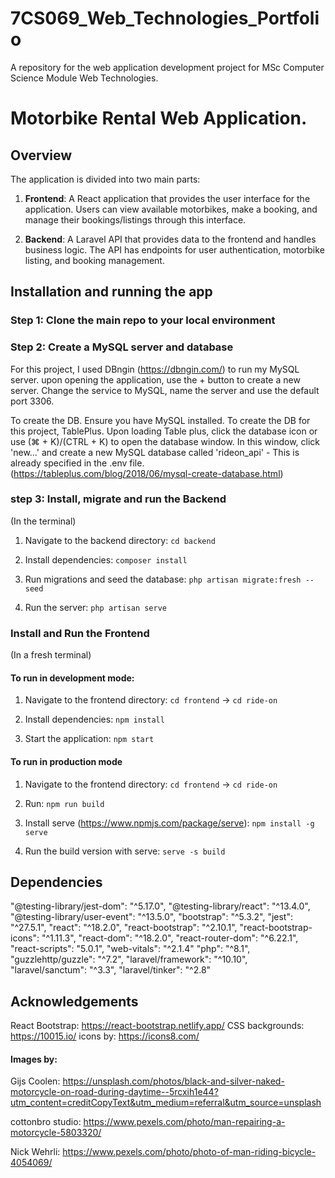 # 7CS069_Web_Technologies_Portfolio
A repository for the web application development project for MSc Computer Science Module Web Technologies.

# Motorbike Rental Web Application. 

## Overview

The application is divided into two main parts:

1. **Frontend**: A React application that provides the user interface for the application. Users can view available motorbikes, make a booking, and manage their bookings/listings through this interface.

2. **Backend**: A Laravel API that provides data to the frontend and handles business logic. The API has endpoints for user authentication, motorbike listing, and booking management.

## Installation and running the app

### Step 1: Clone the main repo to your local environment

### Step 2: Create a MySQL server and database 

For this project, I used DBngin (https://dbngin.com/) to run my MySQL server. upon opening the application, use the + button to create a new server. Change the service to MySQL, name the server and use the default port 3306. 

To create the DB. Ensure you have MySQL installed. To create the DB for this project, TablePlus. Upon loading Table plus, click the database icon or use (⌘ + K)/(CTRL + K) to open the database window. In this window, click 'new...' and create a new MySQL database called 'rideon_api' - This is already specified in the .env file. (https://tableplus.com/blog/2018/06/mysql-create-database.html) 

### step 3: Install, migrate and run the Backend
(In the terminal)

1. Navigate to the backend directory: ```cd backend```

2. Install dependencies: ```composer install```

3. Run migrations and seed the database: ```php artisan migrate:fresh --seed```

3. Run the server: ```php artisan serve```

### Install and Run the Frontend
(In a fresh terminal)

#### To run in development mode: 

1. Navigate to the frontend directory: ```cd frontend``` -> ```cd ride-on```

2. Install dependencies: ```npm install```

3. Start the application: ```npm start```

#### To run in production mode

1. Navigate to the frontend directory: ```cd frontend``` -> ```cd ride-on```

2. Run: ```npm run build```

3. Install serve (https://www.npmjs.com/package/serve): 
 ```npm install -g serve```

4. Run the build version with serve: 
```serve -s build``` 

## Dependencies

"@testing-library/jest-dom": "^5.17.0",
"@testing-library/react": "^13.4.0",
"@testing-library/user-event": "^13.5.0",
"bootstrap": "^5.3.2",
"jest": "^27.5.1",
"react": "^18.2.0",
"react-bootstrap": "^2.10.1",
"react-bootstrap-icons": "^1.11.3",
"react-dom": "^18.2.0",
"react-router-dom": "^6.22.1",
"react-scripts": "5.0.1",
"web-vitals": "^2.1.4"
"php": "^8.1",
"guzzlehttp/guzzle": "^7.2",
"laravel/framework": "^10.10",
"laravel/sanctum": "^3.3",
"laravel/tinker": "^2.8"

## Acknowledgements

React Bootstrap: https://react-bootstrap.netlify.app/ 
CSS backgrounds: https://10015.io/ 
icons by: https://icons8.com/ 

#### Images by: 
Gijs Coolen: https://unsplash.com/photos/black-and-silver-naked-motorcycle-on-road-during-daytime--5rcxih1e44?utm_content=creditCopyText&utm_medium=referral&utm_source=unsplash
  
cottonbro studio: https://www.pexels.com/photo/man-repairing-a-motorcycle-5803320/

Nick Wehrli: https://www.pexels.com/photo/photo-of-man-riding-bicycle-4054069/ 